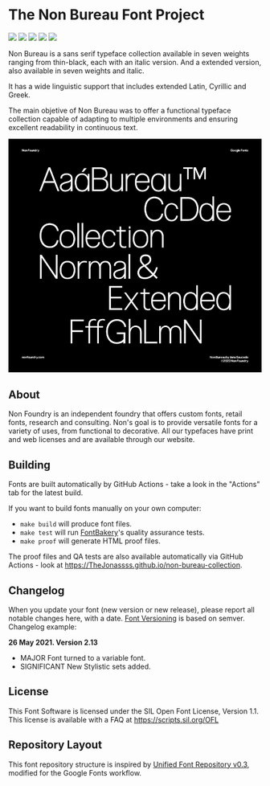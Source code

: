 # The Non Bureau Font Project

[![][Fontbakery]](https://TheJonassss.github.io/non-bureau-collection/fontbakery/fontbakery-report.html)
[![][Universal]](https://TheJonassss.github.io/non-bureau-collection/fontbakery/fontbakery-report.html)
[![][GF Profile]](https://TheJonassss.github.io/non-bureau-collection/fontbakery/fontbakery-report.html)
[![][Outline Correctness]](https://TheJonassss.github.io/non-bureau-collection/fontbakery/fontbakery-report.html)
[![][Shaping]](https://TheJonassss.github.io/non-bureau-collection/fontbakery/fontbakery-report.html)

[Fontbakery]: https://img.shields.io/endpoint?url=https%3A%2F%2Fraw.githubusercontent.com%2FTheJonassss%2Fnon-bureau-collection%2Fgh-pages%2Fbadges%2Foverall.json
[GF Profile]: https://img.shields.io/endpoint?url=https%3A%2F%2Fraw.githubusercontent.com%2FTheJonassss%2Fnon-bureau-collection%2Fgh-pages%2Fbadges%2FGoogleFonts.json
[Outline Correctness]: https://img.shields.io/endpoint?url=https%3A%2F%2Fraw.githubusercontent.com%2FTheJonassss%2Fnon-bureau-collection%2Fgh-pages%2Fbadges%2FOutlineCorrectnessChecks.json
[Shaping]: https://img.shields.io/endpoint?url=https%3A%2F%2Fraw.githubusercontent.com%2FTheJonassss%2Fnon-bureau-collection%2Fgh-pages%2Fbadges%2FShapingChecks.json
[Universal]: https://img.shields.io/endpoint?url=https%3A%2F%2Fraw.githubusercontent.com%2FTheJonassss%2Fnon-bureau-collection%2Fgh-pages%2Fbadges%2FUniversal.json

Non Bureau is a sans serif typeface collection available in seven weights ranging from thin-black, each with an italic version. And a extended version, also available in seven weights and italic.

It has a wide linguistic support that includes extended Latin, Cyrillic and Greek.

The main objetive of Non Bureau was to offer a functional typeface collection capable of adapting to multiple environments and ensuring excellent readability in continuous text.


![Sample Image](documentation/image1.png)

## About

Non Foundry is an independent foundry that offers custom fonts, retail fonts, research and consulting. Non's goal is to provide versatile fonts for a variety of uses, from functional to decorative. All our typefaces have print and web licenses and are available through our website.

## Building

Fonts are built automatically by GitHub Actions - take a look in the "Actions" tab for the latest build.

If you want to build fonts manually on your own computer:

* `make build` will produce font files.
* `make test` will run [FontBakery](https://github.com/googlefonts/fontbakery)'s quality assurance tests.
* `make proof` will generate HTML proof files.

The proof files and QA tests are also available automatically via GitHub Actions - look at https://TheJonassss.github.io/non-bureau-collection.

## Changelog

When you update your font (new version or new release), please report all notable changes here, with a date.
[Font Versioning](https://github.com/googlefonts/gf-docs/tree/main/Spec#font-versioning) is based on semver. 
Changelog example:

**26 May 2021. Version 2.13**
- MAJOR Font turned to a variable font.
- SIGNIFICANT New Stylistic sets added.

## License

This Font Software is licensed under the SIL Open Font License, Version 1.1.
This license is available with a FAQ at
https://scripts.sil.org/OFL

## Repository Layout

This font repository structure is inspired by [Unified Font Repository v0.3](https://github.com/unified-font-repository/Unified-Font-Repository), modified for the Google Fonts workflow.
